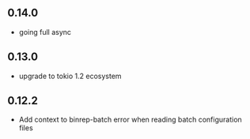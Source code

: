 ## 0.14.0

- going full async

## 0.13.0

- upgrade to tokio 1.2 ecosystem

## 0.12.2

- Add context to binrep-batch error when reading batch configuration files

